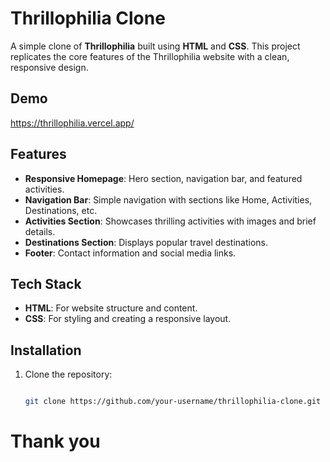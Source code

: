 # Thrillophilia Clone

A simple clone of **Thrillophilia** built using **HTML** and **CSS**. This project replicates the core features of the Thrillophilia website with a clean, responsive design.

## Demo

<https://thrillophilia.vercel.app/>

## Features

- **Responsive Homepage**: Hero section, navigation bar, and featured activities.
- **Navigation Bar**: Simple navigation with sections like Home, Activities, Destinations, etc.
- **Activities Section**: Showcases thrilling activities with images and brief details.
- **Destinations Section**: Displays popular travel destinations.
- **Footer**: Contact information and social media links.

## Tech Stack

- **HTML**: For website structure and content.
- **CSS**: For styling and creating a responsive layout.

## Installation

1. Clone the repository:

   ```bash

   git clone https://github.com/your-username/thrillophilia-clone.git


<!-- hi -->
<!-- my secret username -->
<!-- username : dscctf2025 -->

# Thank you
